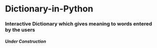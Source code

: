 # Dictionary-in-Python
### Interactive Dictionary which gives meaning to words entered by the users

##### ***Under Construction***
